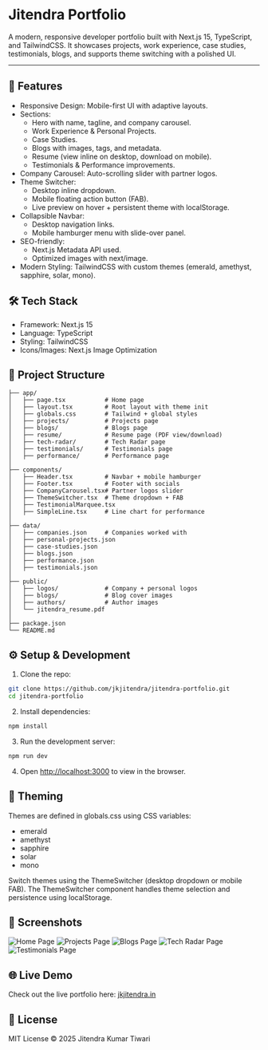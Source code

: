 # Jitendra Portfolio

A modern, responsive developer portfolio built with Next.js 15, TypeScript, and TailwindCSS.
It showcases projects, work experience, case studies, testimonials, blogs, and supports theme switching with a polished UI.

<hr/>

## 🚀 Features
- Responsive Design: Mobile-first UI with adaptive layouts.
-	Sections:
    -	Hero with name, tagline, and company carousel.
    -	Work Experience & Personal Projects.
    -	Case Studies.
    -	Blogs with images, tags, and metadata.
    -	Resume (view inline on desktop, download on mobile).
    -	Testimonials & Performance improvements.
-	Company Carousel: Auto-scrolling slider with partner logos.
-	Theme Switcher:
    -	Desktop inline dropdown.
    -	Mobile floating action button (FAB).
    -	Live preview on hover + persistent theme with localStorage.
-	Collapsible Navbar:
    -	Desktop navigation links.
    -	Mobile hamburger menu with slide-over panel.
-	SEO-friendly:
    -	Next.js Metadata API used.
    -	Optimized images with next/image.
-	Modern Styling: TailwindCSS with custom themes (emerald, amethyst, sapphire, solar, mono).

## 🛠️ Tech Stack
-	Framework: Next.js 15
-	Language: TypeScript
-	Styling: TailwindCSS
-	Icons/Images: Next.js Image Optimization

## 📂 Project Structure

```
├── app/
│   ├── page.tsx           # Home page
│   ├── layout.tsx         # Root layout with theme init
│   ├── globals.css        # Tailwind + global styles
│   ├── projects/          # Projects page
│   ├── blogs/             # Blogs page
│   ├── resume/            # Resume page (PDF view/download)
│   ├── tech-radar/        # Tech Radar page
│   ├── testimonials/      # Testimonials page
│   ├── performance/       # Performance page
│
├── components/
│   ├── Header.tsx         # Navbar + mobile hamburger
│   ├── Footer.tsx         # Footer with socials
│   ├── CompanyCarousel.tsx# Partner logos slider
│   ├── ThemeSwitcher.tsx  # Theme dropdown + FAB
│   ├── TestimonialMarquee.tsx
│   ├── SimpleLine.tsx     # Line chart for performance
│
├── data/
│   ├── companies.json     # Companies worked with
│   ├── personal-projects.json
│   ├── case-studies.json
│   ├── blogs.json
│   ├── performance.json
│   ├── testimonials.json
│
├── public/
│   ├── logos/             # Company + personal logos
│   ├── blogs/             # Blog cover images
│   ├── authors/           # Author images
│   └── jitendra_resume.pdf
│
├── package.json
└── README.md
```

## ⚙️ Setup & Development
1. Clone the repo:
```bash
git clone https://github.com/jkjitendra/jitendra-portfolio.git
cd jitendra-portfolio
```

2. Install dependencies:
```bash
npm install
```

3. Run the development server:
```bash
npm run dev
```

4. Open [http://localhost:3000](http://localhost:3000) to view in the browser.

## 🎨 Theming

Themes are defined in globals.css using CSS variables:
-	emerald
-	amethyst
-	sapphire
-	solar
-	mono

Switch themes using the ThemeSwitcher (desktop dropdown or mobile FAB).
The ThemeSwitcher component handles theme selection and persistence using localStorage.

## 📸 Screenshots
![Home Page](public/screenshots/home.png)
![Projects Page](public/screenshots/projects.png)
![Blogs Page](public/screenshots/blogs.png)
![Tech Radar Page](public/screenshots/tech-radar.png)
![Testimonials Page](public/screenshots/testimonials.png)

## 🌐 Live Demo
Check out the live portfolio here: [jkjitendra.in](https://www.jkjitendra.in)


## 📄 License
MIT License © 2025 Jitendra Kumar Tiwari

